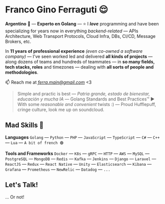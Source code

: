 # Franco Gino Ferraguti 😌

**Argentino** 💙 — **Experto en Golang** — ⭐ I ***love*** programming and have been specializing for years now in everything *backend-related* — APIs Architecture, Web Transport Protocols, Cloud Infra, DBs, CI/CD, Message Brokers, etc.

In **11 years of professional experience** *(even co-owned a software company)* — I've seen worked led and delivered **all kinds of projects** — along dozens of teams and hundreds of teammates — in **so many fields, tech stacks, roles** and timezones — dealing with **all sorts of people and methodologies**.

📫 Reach me at *ferra.main@gmail.com* <3

> Simple and practic is best — *Patria grande, estado de bienestar, educación y mucha IA* — Golang Standards and Best Practices™️ ► With some *reasonable and convenient* twists :) — Proud Hufflepuff, cringe culture, look me up on soundcloud.

## Mad Skills 🏀

**Languages** 
`Golang` — `Python` — `PHP` — `JavaScript` — `TypeScript` — `C#` — `C++` — `Lua` — `A bit of french 🟢`

**Tools and Frameworks** 
`Docker` — `K8s` — `gRPC` — `HTTP` — `AWS` — `MySQL` — `PostgreSQL` — `MongoDB` — `Redis` — `Kafka` — `Jenkins` — `Django` — `Laravel` — `ReactJS` — `Redux` — `React Native` — `Unity` — `Elasticsearch` — `Kibana` — `Grafana` — `Prometheus` — `NewRelic` — `Datadog` — `...`

## Let's Talk! 

... Or not!

